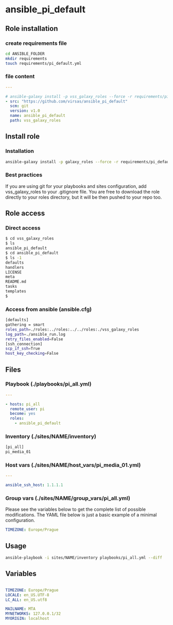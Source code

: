 # ansible_pi_default

## Role installation

### create requirements file

``` bash
cd ANSIBLE_FOLDER
mkdir requirements
touch requirements/pi_default.yml
```

### file content

``` yaml
---

# ansible-galaxy install -p vss_galaxy_roles --force -r requirements/pi_default.yml
- src: "https://github.com/virsas/ansible_pi_default"
  scm: git
  version: v1.0
  name: ansible_pi_default
  path: vss_galaxy_roles
```

## Install role

### Installation

``` bash
ansible-galaxy install -p galaxy_roles --force -r requirements/pi_default.yml
```

### Best practices

If you are using git for your playbooks and sites configuration, add vss_galaxy_roles to your .gitignore file. You are free to download the role directly to your roles directory, but it will be then pushed to your repo too.

## Role access

### Direct access

``` bash
$ cd vss_galaxy_roles
$ ls
ansible_pi_default
$ cd ansible_pi_default
$ ls -1
defaults
handlers
LICENSE
meta
README.md
tasks
templates
$
```

### Access from ansible (ansible.cfg)

``` bash
[defaults]
gathering = smart
roles_path=./roles:../roles:../../roles:./vss_galaxy_roles
log_path=./ansible_run.log
retry_files_enabled=False
[ssh_connection]
scp_if_ssh=True
host_key_checking=False
```

## Files

### Playbook (./playbooks/pi_all.yml)

``` yaml
---

- hosts: pi_all
  remote_user: pi
  become: yes
  roles:
    - ansible_pi_default
```

### Inventory (./sites/NAME/inventory)

``` txt
[pi_all]
pi_media_01
```

### Host vars (./sites/NAME/host_vars/pi_media_01.yml)

``` yaml
---

ansible_ssh_host: 1.1.1.1
```

### Group vars (./sites/NAME/group_vars/pi_all.yml)

Please see the variables below to get the complete list of possible modifications. The YAML file below is just a basic example of a minimal configuration.

``` yaml
TIMEZONE: Europe/Prague
```

## Usage

``` bash
ansible-playbook -i sites/NAME/inventory playbooks/pi_all.yml --diff
```

## Variables

``` yml

TIMEZONE: Europe/Prague
LOCALE: en_US.UTF-8
LC_ALL: en_US.utf8

MAILNAME: MTA
MYNETWORKS: 127.0.0.1/32
MYORIGIN: localhost
```
